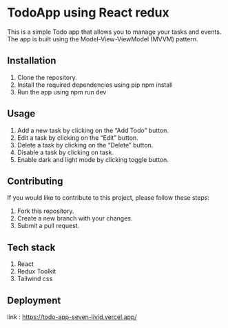 # TodoApp using React redux
This is a simple Todo app that allows you to manage your tasks and events. The app is built using the Model-View-ViewModel (MVVM) pattern.

## Installation
1. Clone the repository.
2. Install the required dependencies using pip npm install
3. Run the app using npm run dev

## Usage
1. Add a new task by clicking on the “Add Todo” button.
2. Edit a task by clicking on the “Edit” button.
3. Delete a task by clicking on the “Delete” button.
4. Disable a task by clicking on task.
5. Enable dark and light mode by clicking toggle button.

## Contributing
If you would like to contribute to this project, please follow these steps:
1. Fork this repository.
2. Create a new branch with your changes.
3. Submit a pull request.

## Tech stack
1. React
2. Redux Toolkit
3. Tailwind css

## Deployment
link : https://todo-app-seven-livid.vercel.app/




